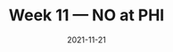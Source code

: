---
layout: game
title: Week 11 — NO at PHI
season: 2021
game_id: 2021_11_NO_PHI
week: 11
date: 2021-11-21
home_team: PHI
away_team: NO
final_home: 
final_away: 
pbp_url: /assets/data/pbp/2021/2021_11_NO_PHI.csv.gz
---